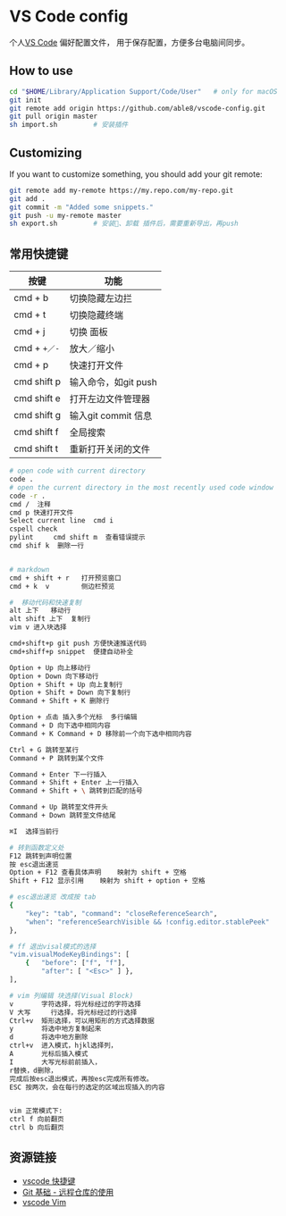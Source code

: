 # VS Code config 

个人[VS Code](https://code.visualstudio.com/) 偏好配置文件，
用于保存配置，方便多台电脑间同步。

## How to use

```sh
cd "$HOME/Library/Application Support/Code/User"   # only for macOS
git init
git remote add origin https://github.com/able8/vscode-config.git
git pull origin master
sh import.sh         # 安装插件
```

## Customizing

If you want to customize something, you should add your git remote:

```sh
git remote add my-remote https://my.repo.com/my-repo.git
git add .
git commit -m "Added some snippets."
git push -u my-remote master
sh export.sh         # 安装、卸载 插件后，需要重新导出，再push
```

## 常用快捷键

| 按键 | 功能 |
| --- | --- |
| cmd + b  | 切换隐藏左边拦  |
| cmd + t  | 切换隐藏终端 |
| cmd + j  | 切换 面板 |
| cmd + `+／-`  | 放大／缩小 |
cmd + p | 快速打开文件
cmd shift p | 输入命令，如git push
cmd shift e | 打开左边文件管理器
cmd shift g | 输入git commit 信息
cmd shift f | 全局搜索
cmd shift t | 重新打开关闭的文件

```sh
# open code with current directory
code .
# open the current directory in the most recently used code window
code -r .
cmd /  注释
cmd p 快速打开文件
Select current line  cmd i
cspell check   
pylint     cmd shift m  查看错误提示
cmd shif k  删除一行


# markdown
cmd + shift + r   打开预览窗口
cmd + k  v        侧边栏预览

#  移动代码和快速复制
alt 上下   移动行      
alt shift 上下  复制行
vim v 进入块选择 

cmd+shift+p git push 方便快速推送代码
cmd+shiff+p snippet  便捷自动补全 

Option + Up 向上移动行
Option + Down 向下移动行
Option + Shift + Up 向上复制行
Option + Shift + Down 向下复制行
Command + Shift + K 删除行

Option + 点击 插入多个光标  多行编辑
Command + D 向下选中相同内容
Command + K Command + D 移除前一个向下选中相同内容

Ctrl + G 跳转至某行
Command + P 跳转到某个文件

Command + Enter 下一行插入
Command + Shift + Enter 上一行插入
Command + Shift + \ 跳转到匹配的括号

Command + Up 跳转至文件开头
Command + Down 跳转至文件结尾

⌘I	选择当前行

# 转到函数定义处
F12 跳转到声明位置    
按 esc退出速览
Option + F12 查看具体声明    映射为 shift + 空格
Shift + F12 显示引用    映射为 shift + option + 空格

# esc退出速览 改成按 tab
{
    "key": "tab", "command": "closeReferenceSearch",
    "when": "referenceSearchVisible && !config.editor.stablePeek"
},

# ff 退出visal模式的选择
"vim.visualModeKeyBindings": [
    {   "before": ["f", "f"],
        "after": [ "<Esc>" ] },
],

# vim 列编辑 块选择(Visual Block)
v	    字符选择，将光标经过的字符选择
V 大写	 行选择，将光标经过的行选择
Ctrl+v	矩形选择，可以用矩形的方式选择数据
y   	将选中地方复制起来
d   	将选中地方删除
ctrl+v  进入模式，hjkl选择列，
A       光标后插入模式
I       大写光标前前插入，
r替换，d删除，
完成后按esc退出模式，再按esc完成所有修改。
ESC 按两次，会在每行的选定的区域出现插入的内容


vim 正常模式下:
ctrl f 向前翻页
ctrl b 向后翻页
```

## 资源链接

- [vscode 快捷键](https://segmentfault.com/a/1190000012811886)
- [Git 基础 - 远程仓库的使用](https://git-scm.com/book/zh/v2/Git-基础-远程仓库的使用)
- [vscode Vim](https://marketplace.visualstudio.com/items?itemName=vscodevim.vim)
